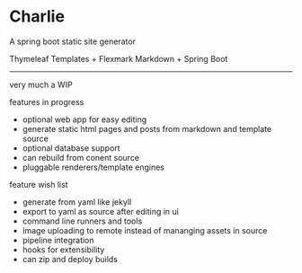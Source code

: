 # Charlie
A spring boot static site generator

Thymeleaf Templates + Flexmark Markdown + Spring Boot

---
very much a WIP

features in progress
* optional web app for easy editing
* generate static html pages and posts from markdown and template source
* optional database support
* can rebuild from conent source
* pluggable renderers/template engines


feature wish list
* generate from yaml like jekyll
* export to yaml as source after editing in ui
* command line runners and tools
* image uploading to remote instead of mananging assets in source
* pipeline integration
* hooks for extensibility
* can zip and deploy builds
